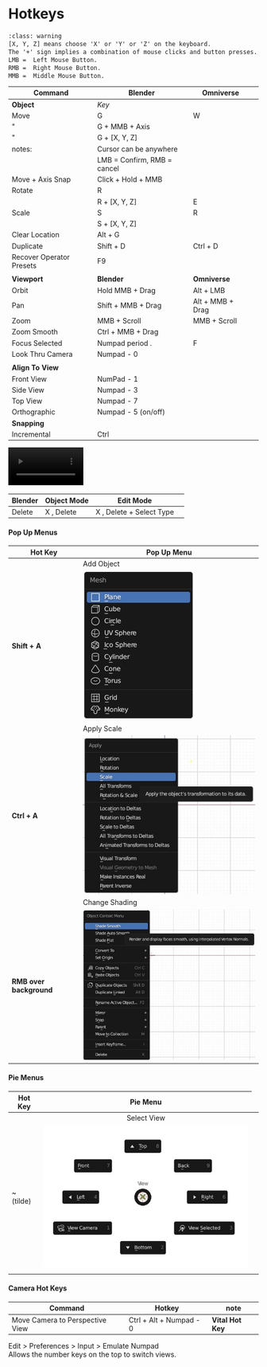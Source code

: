 # Hotkeys

```{note}
:class: warning
[X, Y, Z] means choose 'X' or 'Y' or 'Z' on the keyboard.  
The '+' sign implies a combination of mouse clicks and button presses.   
LMB =  Left Mouse Button.   
RMB =  Right Mouse Button.  
MMB =  Middle Mouse Button. 
```    

| Command |  Blender      | Omniverse |          |
| ------- | -----------   | ------- | -----------|
|**Object**| _Key_ | |
| Move    | G             | W       |            |
| "       | G + MMB + Axis|         |            |
| "       | G + [X, Y, Z] |         |            |
| notes:  | Cursor can be anywhere| |            |
|         | LMB = Confirm, RMB = cancel |   |    | 
| Move + Axis Snap  | Click + Hold + MMB |  |    |
|Rotate   | R       |                    |       |
|         | R + [X, Y, Z]| E             |       |
| Scale   | S       | R                  |       |
|         | S + [X, Y, Z]|               |       |
| Clear Location | Alt + G| | |
| Duplicate | Shift + D | Ctrl + D | |
| Recover Operator Presets| F9 |||
||||
|**Viewport**| **Blender** | **Omniverse**       |
| Orbit  | Hold MMB + Drag | Alt + LMB |         |
| Pan    | Shift + MMB + Drag | Alt + MMB + Drag |  |
| Zoom   | MMB + Scroll       | MMB + Scroll |   |
| Zoom Smooth | Ctrl + MMB + Drag | |            |
| Focus Selected | Numpad period . | F |         |
|Look Thru Camera | Numpad - 0 |||
|||||
|**Align To View**||||
| Front View | NumPad - 1| | |
| Side View | Numpad - 3| |  |
| Top View| Numpad - 7 |  |  |
| Orthographic   | Numpad - 5 (on/off) |||
|**Snapping**|||
| Incremental | Ctrl | | |

<style>
  video {
    width: 30%;
  }
</style>

<video controls>
  <source src="https://www.dropbox.com/s/llbv7jfinmeadhd/01_C-EditModeToggle.mp4?raw=1" type="video/mp4">
</video>

| Blender | Object Mode     | Edit Mode |          |
| ------- | -----------     | -------   | ---------|
| Delete | X , Delete | X , Delete + Select Type |    |


#### Pop Up Menus

|Hot Key| Pop Up Menu|
|-------|------------|
|       | Add Object |
|**Shift + A**|![Pop Up Menus](Images/Donut_Tutorial_Part_02/02-A_Menu-PopUp-Shift-A.jpg)|
|       | Apply Scale|
|**Ctrl + A**|![Apply Scale](Images/Donut_Tutorial_Part_02/02-C_Menu-Apply-Scale.jpg)    |
|       | Change Shading |
|**RMB over background**|![Flat Shade](Images/Donut_Tutorial_Part_02/02-D_RMB-Object-Context-Menu.jpg)|

#### Pie Menus

| Hot Key | Pie Menu |
| ------ | -------- |
|<td style="text-align: center">Select View </td> |
| ~ (tilde)     |  ![Pie Tilde View](Images/Pie_Tilde-View.jpg)         |
|        |                                                |

#### Camera Hot Keys
| Command | Hotkey     | note |
| ------- | ---------- |----  |
| Move Camera to Perspective View  | Ctrl + Alt + Numpad - 0 | **Vital Hot Key** |

Edit > Preferences > Input > Emulate Numpad  
Allows the number keys on the top to switch views.  






